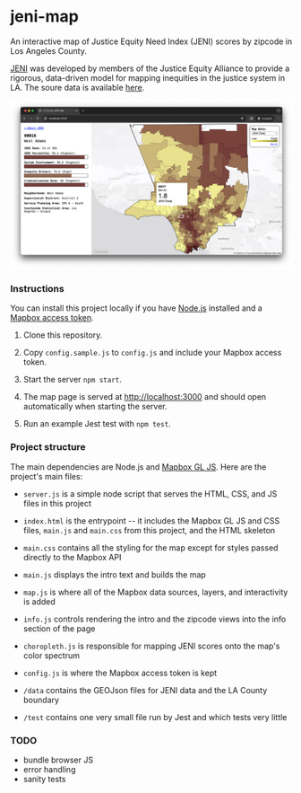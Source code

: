 # jeni-map

An interactive map of Justice Equity Need Index (JENI) scores by zipcode in Los Angeles County.

[JENI](https://www.catalystcalifornia.org/campaign-tools/maps-and-data/justice-equity-need-index) was developed by members of the Justice Equity Alliance to provide a rigorous, data-driven model for mapping inequities in the justice system in LA. The soure data is available [here](https://egis-lacounty.hub.arcgis.com/datasets/lacounty::la-county-boundary-feature-layer/about).

![screenshot of jeni-map](https://github.com/lovemedicine/jeni-map/blob/main/assets/jeni-map-screenshot.jpg)

### Instructions

You can install this project locally if you have [Node.js](https://nodejs.org) installed and a [Mapbox access token](https://docs.mapbox.com/help/getting-started/access-tokens/).

1. Clone this repository.

2. Copy `config.sample.js` to `config.js` and include your Mapbox access token.

3. Start the server `npm start`.

4. The map page is served at [http://localhost:3000](http://localhost:3000) and should open automatically when starting the server.

5. Run an example Jest test with `npm test`.

### Project structure

The main dependencies are Node.js and [Mapbox GL JS](https://docs.mapbox.com/mapbox-gl-js/guides/). Here are the project's main files:

- `server.js` is a simple node script that serves the HTML, CSS, and JS files in this project

- `index.html` is the entrypoint -- it includes the Mapbox GL JS and CSS files, `main.js` and `main.css` from this project, and the HTML skeleton

- `main.css` contains all the styling for the map except for styles passed directly to the Mapbox API

- `main.js` displays the intro text and builds the map

- `map.js` is where all of the Mapbox data sources, layers, and interactivity is added

- `info.js` controls rendering the intro and the zipcode views into the info section of the page

- `choropleth.js` is responsible for mapping JENI scores onto the map's color spectrum

- `config.js` is where the Mapbox access token is kept

- `/data` contains the GEOJson files for JENI data and the LA County boundary

- `/test` contains one very small file run by Jest and which tests very little

### TODO

- bundle browser JS
- error handling
- sanity tests

